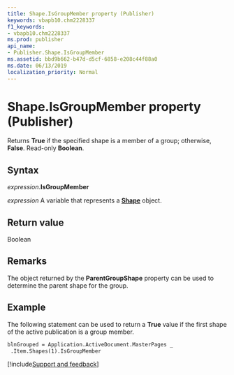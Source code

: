 ```yaml
---
title: Shape.IsGroupMember property (Publisher)
keywords: vbapb10.chm2228337
f1_keywords:
- vbapb10.chm2228337
ms.prod: publisher
api_name:
- Publisher.Shape.IsGroupMember
ms.assetid: bbd9b662-b47d-d5cf-6858-e208c44f88a0
ms.date: 06/13/2019
localization_priority: Normal
---
```



# Shape.IsGroupMember property (Publisher)

Returns **True** if the specified shape is a member of a group; otherwise, **False**. Read-only **Boolean**.


## Syntax

_expression_.**IsGroupMember**

_expression_ A variable that represents a **[Shape](Publisher.Shape.md)** object.


## Return value

Boolean


## Remarks

The object returned by the **ParentGroupShape** property can be used to determine the parent shape for the group.


## Example

The following statement can be used to return a **True** value if the first shape of the active publication is a group member.

```vb
blnGrouped = Application.ActiveDocument.MasterPages _ 
 .Item.Shapes(1).IsGroupMember
```

[!include[Support and feedback](~/includes/feedback-boilerplate.md)]